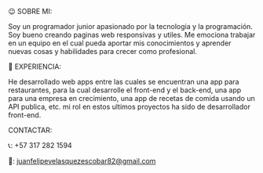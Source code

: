 😉 SOBRE MI:

Soy un programador junior apasionado por la tecnologia y la programación. Soy bueno creando paginas web responsivas y utiles. Me emociona trabajar en un equipo en el cual pueda aportar mis conocimientos y aprender nuevas cosas y habilidades para crecer como profesional. 

 💼 EXPERIENCIA:

 He desarrollado web apps entre las cuales se encuentran una app para restaurantes, para la cual desarrolle el front-end y el back-end, una app para una empresa en crecimiento, una app de recetas de comida usando un API publica, etc. mi rol en estos ultimos proyectos ha sido de desarrollador front-end.

CONTACTAR:

📞: +57 317 282 1594

📩: juanfelipevelasquezescobar82@gmail.com 




